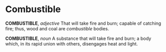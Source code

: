 # Combustible

**COMBUSTIBLE**, _adjective_ That will take fire and burn; capable of catching fire; thus, wood and coal are _combustible_ bodies.

**COMBUSTIBLE**, _noun_ A substance that will take fire and burn; a body which, in its rapid union with others, disengages heat and light.